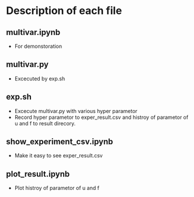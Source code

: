 # Description of each file
## multivar.ipynb
- For demonstoration
## multivar.py
- Excecuted by exp.sh
## exp.sh
- Excecute multivar.py with various hyper parametor
- Record hyper parametor to exper_result.csv and histroy of parametor of u and f to result direcory.
## show_experiment_csv.ipynb
- Make it easy to see exper_result.csv

## plot_result.ipynb
- Plot histroy of parametor of u and f 

